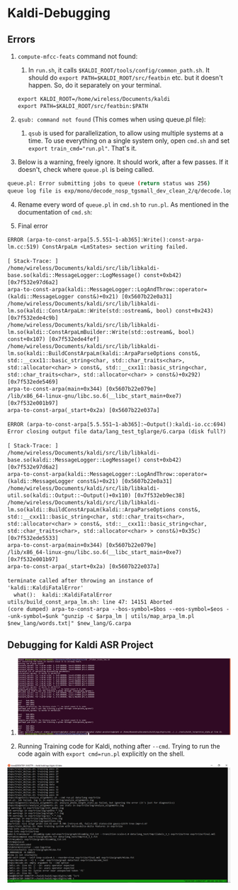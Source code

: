 # Kaldi-Debugging

## Errors

1. `compute-mfcc-feats` command not found: 
    1. In `run.sh`, it calls `$KALDI_ROOT/tools/config/common_path.sh`. It should do `export PATH=$KALDI_ROOT/src/featbin` etc. but it doesn't happen. So, do it separately on your terminal.

	```shell
	export KALDI_ROOT=/home/wireless/Documents/kaldi
	export PATH=$KALDI_ROOT/src/featbin:$PATH
	```
2. `qsub: command not found` (This comes when using queue.pl file):
    1. `qsub` is used for parallelization, to allow using multiple systems at a time. To use everything on a single system only, open `cmd.sh` and set `export train_cmd="run.pl"`. That's it.
3. Below is a warning, freely ignore. It should work, after a few passes. If it doesn't, check where `queue.pl` is being called.
  ```sh
  queue.pl: Error submitting jobs to queue (return status was 256)
queue log file is exp/mono/decode_nosp_tgsmall_dev_clean_2/q/decode.log, command was qsub -v PATH -cwd -S /bin/bash -j y -l arch=*64* -o exp/mono/decode_nosp_tgsmall_dev_clean_2/q/decode.log   -l mem_free=4G,ram_free=4G  -t 1:10 /home/wireless/Documents/kaldi/egs/mini_librispeech/s5/exp/mono/decode_nosp_tgsmall_dev_clean_2/q/decode.sh >>exp/mono/decode_nosp_tgsmall_dev_clean_2/q/decode.log 2>&1
  ```
4. Rename every word of `queue.pl` in `cmd.sh` to `run.pl`. As mentioned in the documentation of `cmd.sh`:

5. Final error
```
ERROR (arpa-to-const-arpa[5.5.551~1-ab365]:Write():const-arpa-lm.cc:519) ConstArpaLm <LmStates> section writing failed.

[ Stack-Trace: ]
/home/wireless/Documents/kaldi/src/lib/libkaldi-base.so(kaldi::MessageLogger::LogMessage() const+0xb42) [0x7f532e97d6a2]
arpa-to-const-arpa(kaldi::MessageLogger::LogAndThrow::operator=(kaldi::MessageLogger const&)+0x21) [0x5607b22e0a31]
/home/wireless/Documents/kaldi/src/lib/libkaldi-lm.so(kaldi::ConstArpaLm::Write(std::ostream&, bool) const+0x243) [0x7f532ede4c9b]
/home/wireless/Documents/kaldi/src/lib/libkaldi-lm.so(kaldi::ConstArpaLmBuilder::Write(std::ostream&, bool) const+0x107) [0x7f532ede4fef]
/home/wireless/Documents/kaldi/src/lib/libkaldi-lm.so(kaldi::BuildConstArpaLm(kaldi::ArpaParseOptions const&, std::__cxx11::basic_string<char, std::char_traits<char>, std::allocator<char> > const&, std::__cxx11::basic_string<char, std::char_traits<char>, std::allocator<char> > const&)+0x292) [0x7f532ede5469]
arpa-to-const-arpa(main+0x344) [0x5607b22e079e]
/lib/x86_64-linux-gnu/libc.so.6(__libc_start_main+0xe7) [0x7f532e001b97]
arpa-to-const-arpa(_start+0x2a) [0x5607b22e037a]

ERROR (arpa-to-const-arpa[5.5.551~1-ab365]:~Output():kaldi-io.cc:694) Error closing output file data/lang_test_tglarge/G.carpa (disk full?)

[ Stack-Trace: ]
/home/wireless/Documents/kaldi/src/lib/libkaldi-base.so(kaldi::MessageLogger::LogMessage() const+0xb42) [0x7f532e97d6a2]
arpa-to-const-arpa(kaldi::MessageLogger::LogAndThrow::operator=(kaldi::MessageLogger const&)+0x21) [0x5607b22e0a31]
/home/wireless/Documents/kaldi/src/lib/libkaldi-util.so(kaldi::Output::~Output()+0x110) [0x7f532eb9ec38]
/home/wireless/Documents/kaldi/src/lib/libkaldi-lm.so(kaldi::BuildConstArpaLm(kaldi::ArpaParseOptions const&, std::__cxx11::basic_string<char, std::char_traits<char>, std::allocator<char> > const&, std::__cxx11::basic_string<char, std::char_traits<char>, std::allocator<char> > const&)+0x35c) [0x7f532ede5533]
arpa-to-const-arpa(main+0x344) [0x5607b22e079e]
/lib/x86_64-linux-gnu/libc.so.6(__libc_start_main+0xe7) [0x7f532e001b97]
arpa-to-const-arpa(_start+0x2a) [0x5607b22e037a]

terminate called after throwing an instance of 'kaldi::KaldiFatalError'
  what():  kaldi::KaldiFatalError
utils/build_const_arpa_lm.sh: line 47: 14151 Aborted                 (core dumped) arpa-to-const-arpa --bos-symbol=$bos --eos-symbol=$eos --unk-symbol=$unk "gunzip -c $arpa_lm | utils/map_arpa_lm.pl $new_lang/words.txt|" $new_lang/G.carpa
```

## Debugging for Kaldi ASR Project

1. <img src="images/error-1-optimize-alpha.png"/>

2. Running Training code for Kaldi, nothing after `--cmd`. Trying to run the code again with `export cmd=run.pl` explicitly on the shell.

<img src="images/error-asr-cmd-empty.png"/>
